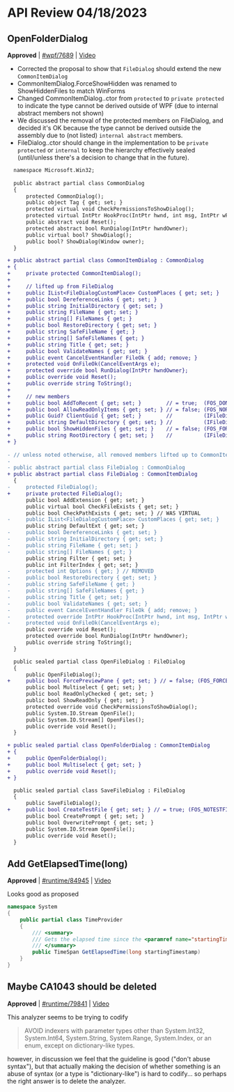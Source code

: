 # API Review 04/18/2023

## OpenFolderDialog

**Approved** | [#wpf/7689](https://github.com/dotnet/wpf/issues/7689#issuecomment-1513581597) | [Video](https://www.youtube.com/watch?v=Ba_j0Z-Xbh8&t=0h0m0s)

* Corrected the proposal to show that `FileDialog` should extend the new `CommonItemDialog`
* CommonItemDialog.ForceShowHidden was renamed to ShowHiddenFiles to match WinForms
* Changed CommonItemDialog..ctor from `protected` to `private protected` to indicate the type cannot be derived outside of WPF (due to internal abstract members not shown)
* We discussed the removal of the protected members on FileDialog, and decided it's OK because the type cannot be derived outside the assembly due to (not listed) `internal abstract` members.
* FileDialog..ctor should change in the implementation to be `private protected` or `internal` to keep the hierarchy effectively sealed (until/unless there's a decision to change that in the future).

```diff
  namespace Microsoft.Win32;
  
  public abstract partial class CommonDialog
  {
      protected CommonDialog();
      public object Tag { get; set; }
      protected virtual void CheckPermissionsToShowDialog();
      protected virtual IntPtr HookProc(IntPtr hwnd, int msg, IntPtr wParam, IntPtr lParam);
      public abstract void Reset();
      protected abstract bool RunDialog(IntPtr hwndOwner);
      public virtual bool? ShowDialog();
      public bool? ShowDialog(Window owner);
  }

+ public abstract partial class CommonItemDialog : CommonDialog
+ {
+     private protected CommonItemDialog();
+
+     // lifted up from FileDialog
+     public IList<FileDialogCustomPlace> CustomPlaces { get; set; }
+     public bool DereferenceLinks { get; set; }
+     public string InitialDirectory { get; set; }
+     public string FileName { get; set; }
+     public string[] FileNames { get; }
+     public bool RestoreDirectory { get; set; }
+     public string SafeFileName { get; }
+     public string[] SafeFileNames { get; }
+     public string Title { get; set; }
+     public bool ValidateNames { get; set; }
+     public event CancelEventHandler FileOk { add; remove; }
+     protected void OnFileOk(CancelEventArgs e);
+     protected override bool RunDialog(IntPtr hwndOwner};
+     public override void Reset();
+     public override string ToString();
+
+     // new members
+     public bool AddToRecent { get; set; }        // = true;  (FOS_DONTADDTORECENT)
+     public bool AllowReadOnlyItems { get; set; } // = false; (FOS_NOREADONLYRETURN)
+     public Guid? ClientGuid { get; set; }        //          (IFileDialog::SetClientGuid)
+     public string DefaultDirectory { get; set; } //          (IFileDialog::SetDefaultFolder)
+     public bool ShowHiddenFiles { get; set; }    // = false; (FOS_FORCESHOWHIDDEN )
+     public string RootDirectory { get; set; }    //          (IFileDialog2::SetNavigationRoot)
+ }
  
- // unless noted otherwise, all removed members lifted up to CommonItemDialog
-
- public abstract partial class FileDialog : CommonDialog
+ public abstract partial class FileDialog : CommonItemDialog
  {
-     protected FileDialog();
+     private protected FileDialog();
      public bool AddExtension { get; set; }
      public virtual bool CheckFileExists { get; set; }
      public bool CheckPathExists { get; set; } // WAS VIRTUAL
-     public IList<FileDialogCustomPlace> CustomPlaces { get; set; }
      public string DefaultExt { get; set; }
-     public bool DereferenceLinks { get; set; }
-     public string InitialDirectory { get; set; }
-     public string FileName { get; set; }
-     public string[] FileNames { get; }
      public string Filter { get; set; }
      public int FilterIndex { get; set; }
-     protected int Options { get; } // REMOVED
-     public bool RestoreDirectory { get; set; }
-     public string SafeFileName { get; }
-     public string[] SafeFileNames { get; }
-     public string Title { get; set; }
-     public bool ValidateNames { get; set; }
-     public event CancelEventHandler FileOk { add; remove; }
-     protected override IntPtr HookProc(IntPtr hwnd, int msg, IntPtr wParam, IntPtr lParam); // OVERRIDE REMOVED
-     protected void OnFileOk(CancelEventArgs e);
      public override void Reset();
      protected override bool RunDialog(IntPtr hwndOwner);
      public override string ToString();
  }

  public sealed partial class OpenFileDialog : FileDialog
  {
      public OpenFileDialog();
+     public bool ForcePreviewPane { get; set; } // = false; (FOS_FORCEPREVIEWPANEON)
      public bool Multiselect { get; set; }
      public bool ReadOnlyChecked { get; set; }
      public bool ShowReadOnly { get; set; }
      protected override void CheckPermissionsToShowDialog();
      public System.IO.Stream OpenFile();
      public System.IO.Stream[] OpenFiles();
      public override void Reset();
  }

+ public sealed partial class OpenFolderDialog : CommonItemDialog
+ {
+     public OpenFolderDialog();
+     public bool Multiselect { get; set; }
+     public override void Reset();
+ }

  public sealed partial class SaveFileDialog : FileDialog
  {
      public SaveFileDialog();
+     public bool CreateTestFile { get; set; } // = true; (FOS_NOTESTFILECREATE)
      public bool CreatePrompt { get; set; }
      public bool OverwritePrompt { get; set; }
      public System.IO.Stream OpenFile();
      public override void Reset();
  }
```
## Add GetElapsedTime(long)

**Approved** | [#runtime/84945](https://github.com/dotnet/runtime/issues/84945#issuecomment-1513584177) | [Video](https://www.youtube.com/watch?v=Ba_j0Z-Xbh8&t=0h45m36s)

Looks good as proposed

```C#
namespace System
{
    public partial class TimeProvider
    {
	    /// <summary>
	    /// Gets the elapsed time since the <paramref name="startingTimestamp"/> value retrieved using <see cref="GetTimestamp"/>.
	    /// </summary>
        public TimeSpan GetElapsedTime(long startingTimestamp)
    }
}
```
## Maybe CA1043 should be deleted

**Approved** | [#runtime/79841](https://github.com/dotnet/runtime/issues/79841#issuecomment-1513602441) | [Video](https://www.youtube.com/watch?v=Ba_j0Z-Xbh8&t=0h47m47s)

This analyzer seems to be trying to codify

> AVOID indexers with parameter types other than System.Int32,
System.Int64, System.String, System.Range, System.Index, or an
enum, except on dictionary-like types.

however, in discussion we feel that the guideline is good ("don't abuse syntax"), but that actually making the decision of whether something is an abuse of syntax (or a type is "dictionary-like") is hard to codify... so perhaps the right answer is to delete the analyzer.
